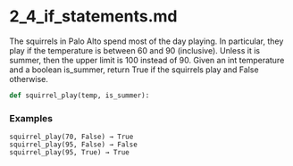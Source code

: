 # 2_4_if_statements.md

The squirrels in Palo Alto spend most of the day playing. In particular, they play if the temperature is between 60 and 90 (inclusive). Unless it is summer, then the upper limit is 100 instead of 90. Given an int temperature and a boolean is_summer, return True if the squirrels play and False otherwise.

```python
def squirrel_play(temp, is_summer):
```


### Examples
```text
squirrel_play(70, False) → True
squirrel_play(95, False) → False
squirrel_play(95, True) → True
```
